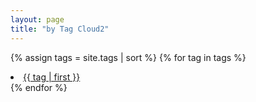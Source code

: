 ```yaml
---
layout: page
title: "by Tag Cloud2"
---
```

<!--
{% assign tags = site.tags | sort %}
{% for tag in tags %}
 <span class="site-tag">
    <a href="/tag/{{ tag | first | slugize }}/"
        style="font-size: {{ tag | last | size  |  times: 4 | divided_by: site.tags.size | plus: 80  }}%">
            {{ tag[0] | replace:'-', ' ' }} {{ tag | last | size }}
    </a>
</span>
{% endfor %}
-->

{% assign tags = site.tags | sort %}
{% for tag in tags %}
    <li style="font-size: {{ tag | last | size | times: 100 | divided_by: site.tags.size | plus: 80 }}%">
        <a href="/{{ tag | first | slugize }}/">
            {{ tag | first }}
        </a>
    </li>
{% endfor %}
